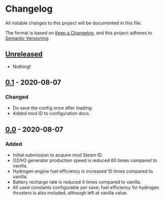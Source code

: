 # Changelog

All notable changes to this project will be documented in this file.

The format is based on [Keep a Changelog](https://keepachangelog.com/en/1.0.0/),
and this project adheres to [Semantic Versioning](https://semver.org/spec/v2.0.0.html).


## [Unreleased]

- Nothing!

[Unreleased]: https://github.com//Stamina/compare/v0.1...HEAD


## [0.1] - 2020-08-07
### Changed

- Do save the config once after loading.
- Added mod ID to configuration docs.

[0.1]: https://github.com/keyspace/Stamina/compare/v0.0...v0.1


## [0.0] - 2020-08-07
### Added
- Initial submission to acquire mod Steam ID.
- O2/H2 generator production speed is reduced 60 times compared to vanilla.
- Hydrogen engine fuel efficiency is increased 10 times compared to vanilla.
- Battery recharge rate is reduced 4 times compared to vanilla.
- All used constants configurable per save; fuel efficiency for hydrogen
  thrusters is also included, although left at vanilla value.

[0.0]: https://github.com/keyspace/NoMoreFreeEnergy/releases/tag/v0.0
